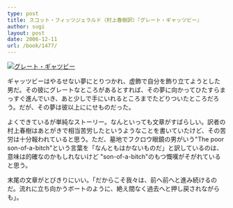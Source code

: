 ```yaml
---
type: post
title: スコット・フィッツジェラルド（村上春樹訳）『グレート・ギャッツビー』
author: sugi
layout: post
date: 2006-12-11
url: /book/1477/
---
```

<a href="http://www.amazon.co.jp/exec/obidos/ASIN/4124035047/chezsugi-22/ref=nosim/" onclick="_gaq.push(['_trackEvent', 'outbound-article', 'http://www.amazon.co.jp/exec/obidos/ASIN/4124035047/chezsugi-22/ref=nosim/', '']);" name="amazletlink" target="_blank"><img src="http://i1.wp.com/ecx.images-amazon.com/images/I/41YVKH0EG9L.SL160.jpg?w=660" alt="グレート・ギャツビー" class="alignleft" data-recalc-dims="1" /></a>

ギャッツビーはやるせない夢にとりつかれ、虚飾で自分を飾り立てようとした男だ。その彼にグレートなところがあるとすれば、その夢に向かってひたすらまっすぐ進んでいき、あと少しで手にいれるところまでたどりついたところだろう。だが、その夢は彼以上ににせものだった。

よくできているが単純なストーリー。なんといっても文章がすばらしい。訳者の村上春樹はあとがきで相当苦労したというようなことを書いていたけど、その苦労は十分報われていると思う。ただ、墓地でフクロウ眼鏡の男がいう"The poor son-of-a-bitch"という言葉を「なんともはかないものだ」と訳しているのは、意味は的確なのかもしれないけど "son-of-a-bitch"のもつ慨嘆がそがれていると思う。

末尾の文章がとびきりにいい。「だからこそ我々は、前へ前へと進み続けるのだ。流れに立ち向かうボートのように、絶え間なく過去へと押し戻されながらも」。

